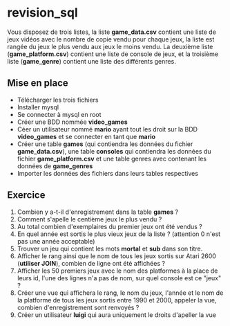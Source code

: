 # revision_sql

Vous disposez de trois listes, la liste **game_data.csv** contient une liste de jeux vidéos avec le nombre de copie vendu pour chaque jeux, la liste est rangée du jeux le plus vendu aux jeux le moins vendu. La deuxième liste (**game_platform.csv**) contient une liste de console de jeux, et la troisième liste (**game_genre**) contient une liste des différents genres.

## Mise en place
- Télécharger les trois fichiers
- Installer mysql
- Se connecter à mysql en root
- Créer une BDD nommée **video_games**
- Céer un utilisateur nommé **mario** ayant tout les droit sur la BDD **video_games** et se connecter en tant que **mario**
- Créer une table **games** (qui contiendra les données du fichier **game_data.csv**), une table **consoles** qui contiendra les données du fichier **game_platform.csv** et une table genres avec contenant les données de **game_genres**
- Importer les données des fichiers dans leurs tables respectives

## Exercice
1. Combien y a-t-il d'enregistrement dans la table **games** ? 
2. Comment s'apelle le centième jeux le plus vendu ?
3. Au total combien d'exemplaires du premier jeux ont été vendus ?
4. En quel année est sortis le plus vieux jeux de la liste ? (attention 0 n'est pas une année acceptable)
5. Trouver un jeu qui contient les mots **mortal** et **sub** dans son titre.
6. Afficher le rang ainsi que le nom de tous les jeux sortis sur Atari 2600 (**utiliser JOIN**), combien de ligne ont été affichées ?
7. Afficher les 50 premiers jeux avec le nom des platformes à la place de leurs id, l'une des lignes n'a pas de nom, sur quel console est ce "jeux" ?
8. Créer une vue qui affichera le rang, le nom du jeux, l'année et le nom de la platforme de tous les jeux sortis entre 1990 et 2000, appeler la vue, combien d'enregistrement sont renvoyés ?
9. Créer un utilisateur **luigi** qui aura uniquement le droits d'apeller la vue
